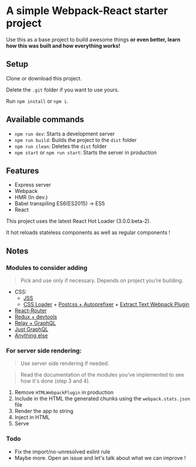 # A simple Webpack-React starter project

Use this as a base project to build awesome things **or even better, learn how this was built and how everything works!**

## Setup
Clone or download this project.

Delete the `.git` folder if you want to use yours.

Run `npm install` or `npm i`.

## Available commands

* `npm run dev`: Starts a development server
* `npm run build`: Builds the project to the `dist` folder
* `npm run clean`: Deletes the `dist` folder
* `npm start` or `npm run start`: Starts the server in production

## Features

* Express server
* Webpack
* HMR (In dev.)
* Babel transpiling ES6(ES2015) -> ES5
* React

This project uses the latest React Hot Loader (3.0.0.beta-2).

It hot reloads stateless components as well as regular components !

## Notes

### Modules to consider adding
> Pick and use only if necessary. Depends on project you're building.

* CSS:
  - [JSS](https://github.com/jsstyles/jss)
  - [CSS Loader](https://github.com/webpack/css-loader) + [Postcss + Autoprefixer](https://github.com/postcss/postcss-loader) + [Extract Text Webpack Plugin](https://github.com/webpack/extract-text-webpack-plugin)
* [React-Router](https://github.com/reactjs/react-router)
* [Redux + devtools](https://github.com/reactjs/redux)
* [Relay + GraphQL](https://facebook.github.io/relay/)
* [Just GraphQL](http://graphql.org/)
* [Anything else](https://react.parts/web)

### For server side rendering:

> Use server side rendering if needed.

> Read the documentation of the modules you've implemented to see how it's done (step 3 and 4).

1. Remove `HTMLWebpackPlugin` in production
2. Include in the HTML the generated chunks using the `webpack.stats.json` file
3. Render the app to string
4. Inject in HTML
5. Serve

### Todo

* Fix the import/no-unresolved eslint rule
* Maybe more. Open an issue and let's talk about what we can improve !
